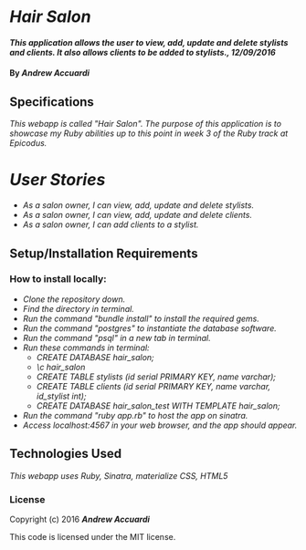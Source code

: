 # _Hair Salon_

#### _This application allows the user to view, add, update and delete stylists and clients. It also allows clients to be added to stylists., 12/09/2016_

#### By _**Andrew Accuardi**_

## Specifications

_This webapp is called "Hair Salon". The purpose of this application is to showcase my Ruby abilities up to this point in week 3 of the Ruby track at Epicodus._

# _User Stories_

* _As a salon owner, I can view, add, update and delete stylists._
* _As a salon owner, I can view, add, update and delete clients._
* _As a salon owner, I can add clients to a stylist._

## Setup/Installation Requirements

### How to install locally:
* _Clone the repository down._
* _Find the directory in terminal._
* _Run the command "bundle install" to install the required gems._
* _Run the command "postgres" to instantiate the database software._
* _Run the command "psql" in a new tab in terminal._
* _Run these commands in terminal:_
    * _CREATE DATABASE hair_salon;_
    * _\c hair_salon_
    * _CREATE TABLE stylists (id serial PRIMARY KEY, name varchar);_
    * _CREATE TABLE clients (id serial PRIMARY KEY, name varchar, id_stylist int);_
    * _CREATE DATABASE hair_salon_test WITH TEMPLATE hair_salon;_
* _Run the command "ruby app.rb" to host the app on sinatra._
* _Access localhost:4567 in your web browser, and the app should appear._

## Technologies Used

_This webapp uses Ruby, Sinatra, materialize CSS, HTML5_

### License

Copyright (c) 2016 **_Andrew Accuardi_**

This code is licensed under the MIT license.
